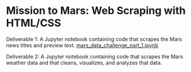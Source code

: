 # Mission to Mars: Web Scraping with HTML/CSS

Deliverable 1: A Jupyter notebook containing code that scrapes the Mars news titles and preview text.
[mars_data_challenge_part_1.ipynb](https://github.com/ArmineKhanan/Mission-to-Mars---Web-Scraping-with-HTML-CSS/blob/main/mars_data_challenge_part_1.ipynb)

Deliverable 2: A Jupyter notebook containing code that scrapes the Mars weather data and that cleans, visualizes, and analyzes that data.

